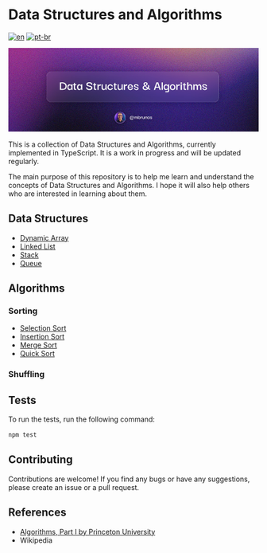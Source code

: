 # Data Structures and Algorithms

[![en](https://img.shields.io/badge/lang-en-red.svg)](./README.md)
[![pt-br](https://img.shields.io/badge/lang-pt--br-green.svg)](./README.pt-br.md)

![Data Structures and Algorithms](./assets/dsa.jpg)

This is a collection of Data Structures and Algorithms, currently implemented in TypeScript. It is a work in progress and will be updated regularly.

The main purpose of this repository is to help me learn and understand the concepts of Data Structures and Algorithms. I hope it will also help others who are interested in learning about them.

## Data Structures

- [Dynamic Array](./src/data-structures/dynamic-array)
- [Linked List](./src/data-structures/linked-list)
- [Stack](./src/data-structures/stack)
- [Queue](./src/data-structures/queue)

## Algorithms

### Sorting

- [Selection Sort](./src/algorithms/sorting/selection-sort)
- [Insertion Sort](./src/algorithms/sorting/insertion-sort)
- [Merge Sort](./src/algorithms/sorting/merge-sort)
- [Quick Sort](./src/algorithms/sorting/quick-sort)

### Shuffling

<!-- - [Fisher-Yates Shuffle](./src/algorithms/shuffling/fisher-yates-shuffle) -->

## Tests

To run the tests, run the following command:

```bash
npm test
```

## Contributing

Contributions are welcome! If you find any bugs or have any suggestions, please create an issue or a pull request.

## References

- [Algorithms, Part I by Princeton University](https://www.coursera.org/learn/algorithms-part1)
- Wikipedia
